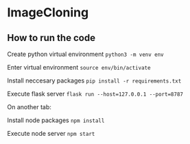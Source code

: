 # ImageCloning

## How to run the code

Create python virtual environment
`python3 -m venv env`

Enter virtual environment
`source env/bin/activate`

Install neccesary packages
`pip install -r requirements.txt`

Execute flask server
`flask run --host=127.0.0.1 --port=8787`

On another tab:

Install node packages
`npm install`

Execute node server
`npm start`
